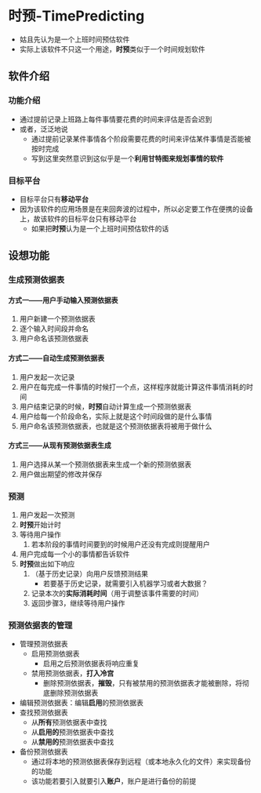 # 时预-TimePredicting

- 姑且先认为是一个上班时间预估软件
- 实际上该软件不只这一个用途，**时预**类似于一个时间规划软件

## 软件介绍

### 功能介绍

- 通过提前记录上班路上每件事情要花费的时间来评估是否会迟到
- 或者，泛泛地说
    - 通过提前记录某件事情各个阶段需要花费的时间来评估某件事情是否能被按时完成
    - 写到这里突然意识到这似乎是一个**利用甘特图来规划事情的软件**

### 目标平台

- 目标平台只有**移动平台**
- 因为该软件的应用场景是在来回奔波的过程中，所以必定要工作在便携的设备上，故该软件的目标平台只有移动平台
    - 如果把**时预**认为是一个上班时间预估软件的话

## 设想功能

### 生成预测依据表

#### 方式一——用户手动输入预测依据表

1. 用户新建一个预测依据表
2. 逐个输入时间段并命名
3. 用户命名该预测依据表

#### 方式二——自动生成预测依据表

1. 用户发起一次记录
2. 用户在每完成一件事情的时候打一个点，这样程序就能计算这件事情消耗的时间
3. 用户结束记录的时候，**时预**自动计算生成一个预测依据表
4. 用户给每一个阶段命名，实际上就是这个时间段做的是什么事情
5. 用户命名该预测依据表，也就是这个预测依据表将被用于做什么

#### 方式三——从现有预测依据表生成

1. 用户选择从某一个预测依据表来生成一个新的预测依据表
2. 用户做出期望的修改并保存

### 预测

1. 用户发起一次预测
2. **时预**开始计时
3. 等待用户操作
    1. 若本阶段的事情时间要到的时候用户还没有完成则提醒用户
4. 用户完成每一个小的事情都告诉软件
5. **时预**做出如下响应
    1. （基于历史记录）向用户反馈预测结果
        - 若要基于历史记录，就需要引入机器学习或者大数据？
    2. 记录本次的**实际消耗时间**（用于调整该事件需要的时间）
    3. 返回步骤3，继续等待用户操作

### 预测依据表的管理
- 管理预测依据表
    - 启用预测依据表
        - 启用之后预测依据表将响应重复
    - 禁用预测依据表，**打入冷宫**
        - 删除预测依据表，**摧毁**，只有被禁用的预测依据表才能被删除，将彻底删除预测依据表
- 编辑预测依据表：编辑**启用**的预测依据表
- 查找预测依据表
    - 从**所有**预测依据表中查找
    - 从**启用的**预测依据表中查找
    - 从**禁用的**预测依据表中查找
- 备份预测依据表
    - 通过将本地的预测依据表保存到远程（或本地永久化的文件）来实现备份的功能
    - 该功能若要引入就要引入**账户**，账户是进行备份的前提
